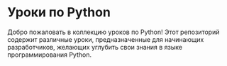 # Уроки по Python  

Добро пожаловать в коллекцию уроков по Python! Этот репозиторий содержит различные уроки, предназначенные для начинающих разработчиков, желающих углубить свои знания в языке программирования Python.  
